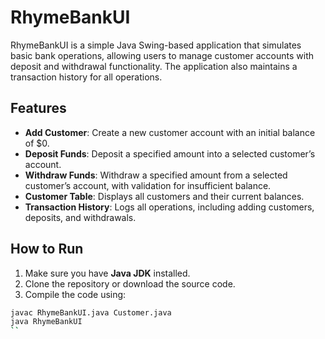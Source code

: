 # RhymeBankUI

RhymeBankUI is a simple Java Swing-based application that simulates basic bank operations, allowing users to manage customer accounts with deposit and withdrawal functionality. The application also maintains a transaction history for all operations.

## Features

- **Add Customer**: Create a new customer account with an initial balance of $0.
- **Deposit Funds**: Deposit a specified amount into a selected customer’s account.
- **Withdraw Funds**: Withdraw a specified amount from a selected customer’s account, with validation for insufficient balance.
- **Customer Table**: Displays all customers and their current balances.
- **Transaction History**: Logs all operations, including adding customers, deposits, and withdrawals.

## How to Run

1. Make sure you have **Java JDK** installed.
2. Clone the repository or download the source code.
3. Compile the code using:

```bash
javac RhymeBankUI.java Customer.java
java RhymeBankUI
``




